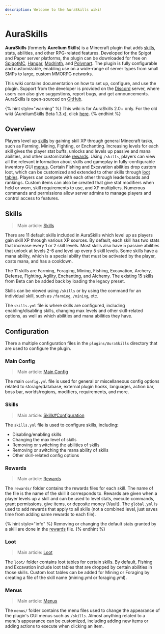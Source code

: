 ```yaml
---
description: Welcome to the AuraSkills wiki!
---
```


# AuraSkills

**AuraSkills** (formerly **Aurelium Skills**) is a Minecraft plugin that adds [skills](skills.md), stats, abilities, and other RPG-related features. Developed for the Spigot and Paper server platforms, the plugin can be downloaded for free on [SpigotMC](https://www.spigotmc.org/resources/81069/), [Hangar](https://hangar.papermc.io/Archy/AureliumSkills), [Modrinth](https://modrinth.com/plugin/aureliumskills), and [Polymart](https://polymart.org/resource/aurelium-skills.738). The plugin is fully configurable and customizable, enabling use on a wide-range of server types from small SMPs to large, custom MMORPG networks.

This wiki contains documentation on how to set up, configure, and use the plugin. Support from the developer is provided on the [Discord](https://wiki.aurelium.dev/skills/) server, where users can also give suggestions, report bugs, and get announcements. AuraSkills is open-sourced on [GitHub](https://github.com/Archy-X/AureliumSkills).

{% hint style="warning" %}
This wiki is for AuraSkills 2.0+ only. For the old wiki (AureliumSkills Beta 1.3.x), click [here](https://app.gitbook.com/o/-Mf1Cqap-T455k8cLLbf/s/-Mf1ApP15HhRtnWXpe0T/).
{% endhint %}

## Overview

Players level up [skills](skills.md) by gaining skill XP through general Minecraft tasks, such as Farming, Mining, Fighting, or Enchanting. Increasing levels for each skill gives the player stat buffs, unlocks and levels up passive and mana abilities, and other customizable [rewards](rewards.md). Using `/skills`, players can view all the relevant information about skills and gameplay in fully-configurable inventory GUI [menus](menus.md). Certain Fishing and Excavation abilities drop custom loot, which can be customized and extended to other skills through [loot tables](loot.md). Players can compete with each other through leaderboards and rankings. Custom items can also be created that give stat modifiers when held or worn, skill requirements to use, and XP multipliers. Numerous commands and permissions allow server admins to manage players and control access to features.

## Skills

> Main article: [Skills](skills.md)

There are 11 default skills included in AuraSkills which level up as players gain skill XP through various XP sources. By default, each skill has two stats that increase every 1 or 2 skill levels. Most skills also have 5 passive abilities that unlock at levels 2-6 and level up every 5 skill levels. Some skills have a mana ability, which is a special ability that must be activated by the player, costs mana, and has a cooldown.

The 11 skills are Farming, Foraging, Mining, Fishing, Excavation, Archery, Defense, Fighting, Agility, Enchanting, and Alchemy. The existing 15 skills from Beta can be added back by loading the legacy preset.

Skills can be viewed using `/skills` or by using the command for an individual skill, such as `/farming`, `/mining`, etc.

The `skills.yml` file is where skills are configured, including enabling/disabling skills, changing max levels and other skill-related options, as well as which abilities and mana abilities they have.

## Configuration

There a multiple configuration files in the `plugins/AuraSkills` directory that are used to configure the plugin.

### Main Config

> Main article: [Main Config](main-config.md)

The main `config.yml` file is used for general or miscellaneous config options related to storage/database, external plugin hooks, languages, action bar, boss bar, worlds/regions, modifiers, requirements, and more.

### Skills

> Main article: [Skills#Configuration](https://github.com/Archy-X/AureliumSkills)

The `skills.yml` file is used to configure skills, including:

* Disabling/enabling skills
* Changing the max level of skills
* Removing or switching the abilities of skills
* Removing or switching the mana ability of skills
* Other skill-related config options

### Rewards

> Main article: [Rewards](rewards.md)

The `rewards/` folder contains the rewards files for each skill. The name of the file is the name of the skill it corresponds to. Rewards are given when a player levels up a skill and can be used to level stats, execute commands, grant permissions, give items, or deposite money (Vault). The `global.yml` is used to add rewards that apply to all skills (not a combined level, just saves time from adding same rewards to each file).

{% hint style="info" %}
Removing or changing the default stats granted by a skill are done in the [rewards](rewards.md) file.
{% endhint %}

### Loot

> Main article: [Loot](loot.md)

The `loot/` folder contains loot tables for certain skills. By default, Fishing and Excavation include loot tables that are dropped by certain abilities in those skills. Custom loot tables can be added for Mining or Foraging by creating a file of the skill name (mining.yml or foraging.yml).

### Menus

> Main article: [Menus](menus.md)

The `menus/` folder contains the menu files used to change the appearance of the plugin's GUI menus such as `/skills`. Almost anything related to a menu's appearance can be customized, including adding new items or adding actions to execute when clicking an item.
